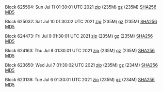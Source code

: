 Block 625594: Sun Jul 11 01:30:01 UTC 2021 [zip](https://files.01coin.io/mainnet/2021-07-11/bootstrap.dat.zip) (235M) [gz](https://files.01coin.io/mainnet/2021-07-11/bootstrap.dat.tar.gz) (235M) [SHA256](https://files.01coin.io/mainnet/2021-07-11/sha256.txt) [MD5](https://files.01coin.io/mainnet/2021-07-11/md5.txt)

Block 625032: Sat Jul 10 01:30:02 UTC 2021 [zip](https://files.01coin.io/mainnet/2021-07-10/bootstrap.dat.zip) (235M) [gz](https://files.01coin.io/mainnet/2021-07-10/bootstrap.dat.tar.gz) (235M) [SHA256](https://files.01coin.io/mainnet/2021-07-10/sha256.txt) [MD5](https://files.01coin.io/mainnet/2021-07-10/md5.txt)

Block 624473: Fri Jul  9 01:30:01 UTC 2021 [zip](https://files.01coin.io/mainnet/2021-07-09/bootstrap.dat.zip) (235M) [gz](https://files.01coin.io/mainnet/2021-07-09/bootstrap.dat.tar.gz) (235M) [SHA256](https://files.01coin.io/mainnet/2021-07-09/sha256.txt) [MD5](https://files.01coin.io/mainnet/2021-07-09/md5.txt)

Block 624163: Thu Jul  8 01:30:01 UTC 2021 [zip](https://files.01coin.io/mainnet/2021-07-08/bootstrap.dat.zip) (235M) [gz](https://files.01coin.io/mainnet/2021-07-08/bootstrap.dat.tar.gz) (235M) [SHA256](https://files.01coin.io/mainnet/2021-07-08/sha256.txt) [MD5](https://files.01coin.io/mainnet/2021-07-08/md5.txt)

Block 623650: Wed Jul  7 01:30:02 UTC 2021 [zip](https://files.01coin.io/mainnet/2021-07-07/bootstrap.dat.zip) (235M) [gz](https://files.01coin.io/mainnet/2021-07-07/bootstrap.dat.tar.gz) (234M) [SHA256](https://files.01coin.io/mainnet/2021-07-07/sha256.txt) [MD5](https://files.01coin.io/mainnet/2021-07-07/md5.txt)

Block 623139: Tue Jul  6 01:30:01 UTC 2021 [zip](https://files.01coin.io/mainnet/2021-07-06/bootstrap.dat.zip) (235M) [gz](https://files.01coin.io/mainnet/2021-07-06/bootstrap.dat.tar.gz) (234M) [SHA256](https://files.01coin.io/mainnet/2021-07-06/sha256.txt) [MD5](https://files.01coin.io/mainnet/2021-07-06/md5.txt)
